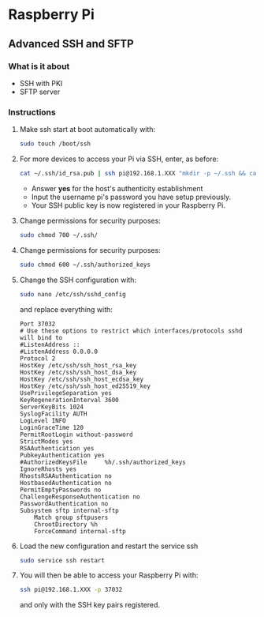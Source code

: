# Raspberry Pi

## Advanced SSH and SFTP

### What is it about
- SSH with PKI
- SFTP server

### Instructions
1. Make ssh start at boot automatically with:

   ```bash
   sudo touch /boot/ssh
   ```
   
2. For more devices to access your Pi via SSH, enter, as before:
    ```bash
    cat ~/.ssh/id_rsa.pub | ssh pi@192.168.1.XXX "mkdir -p ~/.ssh && cat >>  ~/.ssh/authorized_keys"
    ```
    
    - Answer **yes** for the host's authenticity establishment
    - Input the username pi's password you have setup previously.
    - Your SSH public key is now registered in your Raspberry Pi.
      
3. Change permissions for security purposes:

   ```bash
   sudo chmod 700 ~/.ssh/
   ```
   
4. Change permissions for security purposes:

   ```bash
   sudo chmod 600 ~/.ssh/authorized_keys
   ```
   
5. Change the SSH configuration with:

   ```bash
   sudo nano /etc/ssh/sshd_config
   ```
   
   and replace everything with:
   
   ```
   Port 37032
   # Use these options to restrict which interfaces/protocols sshd will bind to
   #ListenAddress ::
   #ListenAddress 0.0.0.0
   Protocol 2
   HostKey /etc/ssh/ssh_host_rsa_key
   HostKey /etc/ssh/ssh_host_dsa_key
   HostKey /etc/ssh/ssh_host_ecdsa_key
   HostKey /etc/ssh/ssh_host_ed25519_key
   UsePrivilegeSeparation yes
   KeyRegenerationInterval 3600
   ServerKeyBits 1024
   SyslogFacility AUTH
   LogLevel INFO
   LoginGraceTime 120
   PermitRootLogin without-password
   StrictModes yes
   RSAAuthentication yes
   PubkeyAuthentication yes
   #AuthorizedKeysFile     %h/.ssh/authorized_keys
   IgnoreRhosts yes
   RhostsRSAAuthentication no
   HostbasedAuthentication no
   PermitEmptyPasswords no
   ChallengeResponseAuthentication no
   PasswordAuthentication no
   Subsystem sftp internal-sftp
       Match group sftpusers
       ChrootDirectory %h
       ForceCommand internal-sftp
   ```

6. Load the new configuration and restart the service ssh

   ```bash
   sudo service ssh restart   
   ```
   
7. You will then be able to access your Raspberry Pi with:

   ```bash
   ssh pi@192.168.1.XXX -p 37032
   ```
   
   and only with the SSH key pairs registered.
